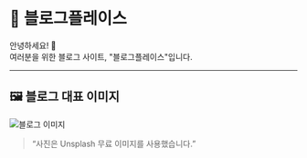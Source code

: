  # 🌟 블로그플레이스

안녕하세요! 👋  
여러분을 위한 블로그 사이트, "블로그플레이스"입니다.

---

## 🖼 블로그 대표 이미지
![블로그 이미지](https://images.unsplash.com/photo-1507525428034-b723cf961d3e?crop=entropy&cs=tinysrgb&fit=max&fm=jpg&ixid=MnwxfDB8MXxyYW5kb218MHx8bG9nYm98fHx8fHx8MTY5NjU3MjIyNg&ixlib=rb-4.0.3&q=80&w=1080)

> “사진은 Unsplash 무료 이미지를 사용했습니다.”
